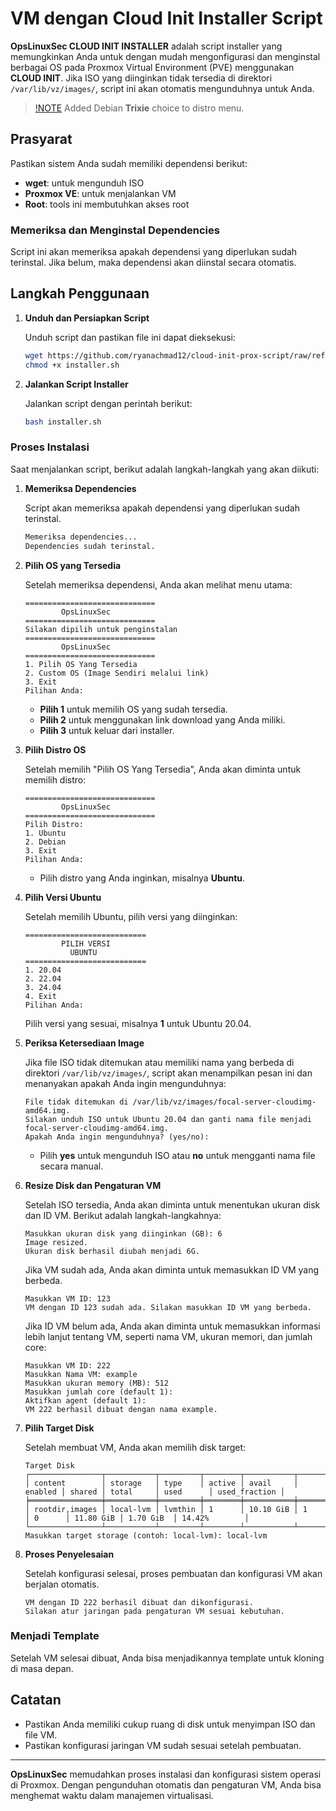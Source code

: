 # VM dengan Cloud Init Installer Script

**OpsLinuxSec CLOUD INIT INSTALLER** adalah script installer yang memungkinkan Anda untuk dengan mudah mengonfigurasi dan menginstal berbagai OS pada Proxmox Virtual Environment (PVE) menggunakan **CLOUD INIT**. Jika ISO yang diinginkan tidak tersedia di direktori `/var/lib/vz/images/`, script ini akan otomatis mengunduhnya untuk Anda.

> [!NOTE](Update)
> Added Debian **Trixie** choice to distro menu.

## Prasyarat

Pastikan sistem Anda sudah memiliki dependensi berikut:
- **wget**: untuk mengunduh ISO
- **Proxmox VE**: untuk menjalankan VM
- **Root**: tools ini membutuhkan akses root

### Memeriksa dan Menginstal Dependencies

Script ini akan memeriksa apakah dependensi yang diperlukan sudah terinstal. Jika belum, maka dependensi akan diinstal secara otomatis.

## Langkah Penggunaan

1. **Unduh dan Persiapkan Script**
   
   Unduh script dan pastikan file ini dapat dieksekusi:
   ```bash
   wget https://github.com/ryanachmad12/cloud-init-prox-script/raw/refs/heads/main/installer.sh
   chmod +x installer.sh
   ```

2. **Jalankan Script Installer**
   
   Jalankan script dengan perintah berikut:
   ```bash
   bash installer.sh
   ```

### Proses Instalasi

Saat menjalankan script, berikut adalah langkah-langkah yang akan diikuti:

1. **Memeriksa Dependencies**
   
   Script akan memeriksa apakah dependensi yang diperlukan sudah terinstal.

   ```bash
   Memeriksa dependencies...
   Dependencies sudah terinstal.
   ```

2. **Pilih OS yang Tersedia**

   Setelah memeriksa dependensi, Anda akan melihat menu utama:

   ```
   =============================
           OpsLinuxSec
   =============================
   Silakan dipilih untuk penginstalan
   =============================
           OpsLinuxSec
   =============================
   1. Pilih OS Yang Tersedia
   2. Custom OS (Image Sendiri melalui link)
   3. Exit
   Pilihan Anda: 
   ```

   - **Pilih 1** untuk memilih OS yang sudah tersedia.
   - **Pilih 2** untuk menggunakan link download yang Anda miliki.
   - **Pilih 3** untuk keluar dari installer.

3. **Pilih Distro OS**

   Setelah memilih "Pilih OS Yang Tersedia", Anda akan diminta untuk memilih distro:

   ```
   =============================
           OpsLinuxSec
   =============================
   Pilih Distro:
   1. Ubuntu
   2. Debian
   3. Exit
   Pilihan Anda:
   ```

   - Pilih distro yang Anda inginkan, misalnya **Ubuntu**.

4. **Pilih Versi Ubuntu**

   Setelah memilih Ubuntu, pilih versi yang diinginkan:

   ```
   ===========================
           PILIH VERSI
             UBUNTU
   ===========================
   1. 20.04
   2. 22.04
   3. 24.04
   4. Exit
   Pilihan Anda:
   ```

   Pilih versi yang sesuai, misalnya **1** untuk Ubuntu 20.04.

5. **Periksa Ketersediaan Image**

   Jika file ISO tidak ditemukan atau memiliki nama yang berbeda di direktori `/var/lib/vz/images/`, script akan menampilkan pesan ini dan menanyakan apakah Anda ingin mengunduhnya:

   ```
   File tidak ditemukan di /var/lib/vz/images/focal-server-cloudimg-amd64.img.
   Silakan unduh ISO untuk Ubuntu 20.04 dan ganti nama file menjadi focal-server-cloudimg-amd64.img.
   Apakah Anda ingin mengunduhnya? (yes/no):
   ```

   - Pilih **yes** untuk mengunduh ISO atau **no** untuk mengganti nama file secara manual.

6. **Resize Disk dan Pengaturan VM**

   Setelah ISO tersedia, Anda akan diminta untuk menentukan ukuran disk dan ID VM. Berikut adalah langkah-langkahnya:

   ```
   Masukkan ukuran disk yang diinginkan (GB): 6
   Image resized.
   Ukuran disk berhasil diubah menjadi 6G.
   ```

   Jika VM sudah ada, Anda akan diminta untuk memasukkan ID VM yang berbeda.

   ```
   Masukkan VM ID: 123
   VM dengan ID 123 sudah ada. Silakan masukkan ID VM yang berbeda.
   ```

   Jika ID VM belum ada, Anda akan diminta untuk memasukkan informasi lebih lanjut tentang VM, seperti nama VM, ukuran memori, dan jumlah core:

   ```
   Masukkan VM ID: 222
   Masukkan Nama VM: example
   Masukkan ukuran memory (MB): 512
   Masukkan jumlah core (default 1): 
   Aktifkan agent (default 1): 
   VM 222 berhasil dibuat dengan nama example.
   ```

7. **Pilih Target Disk**

   Setelah membuat VM, Anda akan memilih disk target:

   ```
   Target Disk
   ┌────────────────┬───────────┬─────────┬────────┬───────────┬─────────┬────────┬───────────┬───────────┬───────────────┐
   │ content        │ storage   │ type    │ active │ avail     │ enabled │ shared │ total     │ used      │ used_fraction │
   ╞════════════════╪═══════════╪═════════╪════════╪═══════════╪═════════╪════════╪═══════════╪═══════════╪═══════════════╡
   │ rootdir,images │ local-lvm │ lvmthin │ 1      │ 10.10 GiB │ 1       │ 0      │ 11.80 GiB │ 1.70 GiB  │ 14.42%        │
   └────────────────┴───────────┴─────────┴────────┴───────────┴─────────┴────────┴───────────┴───────────┴───────────────┘
   Masukkan target storage (contoh: local-lvm): local-lvm 
   ```

8. **Proses Penyelesaian**

   Setelah konfigurasi selesai, proses pembuatan dan konfigurasi VM akan berjalan otomatis.

   ```
   VM dengan ID 222 berhasil dibuat dan dikonfigurasi.
   Silakan atur jaringan pada pengaturan VM sesuai kebutuhan.
   ```

### Menjadi Template

Setelah VM selesai dibuat, Anda bisa menjadikannya template untuk kloning di masa depan.

## Catatan

- Pastikan Anda memiliki cukup ruang di disk untuk menyimpan ISO dan file VM.
- Pastikan konfigurasi jaringan VM sudah sesuai setelah pembuatan.

---

**OpsLinuxSec** memudahkan proses instalasi dan konfigurasi sistem operasi di Proxmox. Dengan pengunduhan otomatis dan pengaturan VM, Anda bisa menghemat waktu dalam manajemen virtualisasi.
